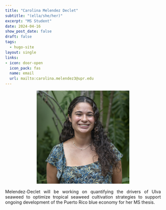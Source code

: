 ```yaml
---
title: "Carolina Melendez Declet"
subtitle: "(ella/she/her)"
excerpt: "MS Student"
date: 2024-04-16
show_post_date: false
draft: false
tags:
  - hugo-site
layout: single
links:
- icon: door-open
  icon_pack: fas
  name: email
  url: mailto:carolina.melendez3@upr.edu
---
```


<div style="text-align: center;">
<img src="featured-hex.png" width="300"> 
</div>

<div style="text-align: justify;">

Melendez-Declet will be working on quantifying the drivers of Ulva seaweed to optimize tropical seaweed cultivation strategies to support ongoing development of the Puerto Rico blue economy for her MS thesis.

</div>
